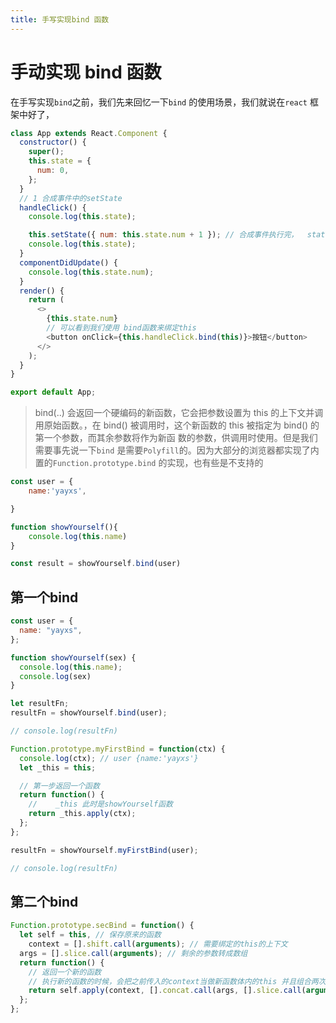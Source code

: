 ```yaml
---
title: 手写实现bind 函数
---
```

# 手动实现 bind 函数

在手写实现`bind`之前，我们先来回忆一下`bind` 的使用场景，我们就说在`react` 框架中好了，
```js
class App extends React.Component {
  constructor() {
    super();
    this.state = {
      num: 0,
    };
  }
  // 1 合成事件中的setState
  handleClick() {
    console.log(this.state);

    this.setState({ num: this.state.num + 1 }); // 合成事件执行完，  state 并没有更新 造成所谓的 异步 try 代码块执行完事之后
    console.log(this.state);
  }
  componentDidUpdate() {
    console.log(this.state.num);
  }
  render() {
    return (
      <>
        {this.state.num}
        // 可以看到我们使用 bind函数来绑定this
        <button onClick={this.handleClick.bind(this)}>按钮</button>
      </>
    );
  }
}

export default App;
```
> bind(..) 会返回一个硬编码的新函数，它会把参数设置为 this 的上下文并调用原始函数。，在 bind() 被调用时，这个新函数的 this 被指定为 bind() 的第一个参数，而其余参数将作为新函
>数的参数，供调用时使用。但是我们需要事先说一下`bind` 是需要`Polyfill`的。因为大部分的浏览器都实现了内置的`Function.prototype.bind` 的实现，也有些是不支持的

```js
const user = {
    name:'yayxs',

}

function showYourself(){
    console.log(this.name)
}

const result = showYourself.bind(user)

```

## 第一个bind
```js
const user = {
  name: "yayxs",
};

function showYourself(sex) {
  console.log(this.name);
  console.log(sex)
}

let resultFn;
resultFn = showYourself.bind(user);

// console.log(resultFn)

Function.prototype.myFirstBind = function(ctx) {
  console.log(ctx); // user {name:'yayxs'}
  let _this = this;

  // 第一步返回一个函数
  return function() {
    //    _this 此时是showYourself函数
    return _this.apply(ctx);
  };
};

resultFn = showYourself.myFirstBind(user);

// console.log(resultFn)

```

## 第二个bind

```js
Function.prototype.secBind = function() {
  let self = this, // 保存原来的函数
    context = [].shift.call(arguments); // 需要绑定的this的上下文
  args = [].slice.call(arguments); // 剩余的参数转成数组
  return function() {
    // 返回一个新的函数
    // 执行新的函数的时候，会把之前传入的context当做新函数体内的this 并且组合两次分别差UN额逇参数 作为新函数的参数
    return self.apply(context, [].concat.call(args, [].slice.call(arguments)));
  };
};

```